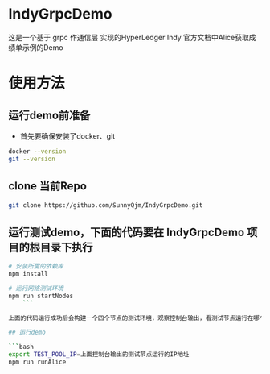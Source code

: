 # IndyGrpcDemo

这是一个基于 grpc 作通信层 实现的HyperLedger Indy 官方文档中Alice获取成绩单示例的Demo

# 使用方法

## 运行demo前准备

- 首先要确保安装了docker、git

``` bash
docker --version
git --version
```

## clone 当前Repo

```bash
git clone https://github.com/SunnyQjm/IndyGrpcDemo.git
```

## 运行测试demo，下面的代码要在 IndyGrpcDemo 项目的根目录下执行

```bash
# 安装所需的依赖库
npm install

# 运行网络测试环境
npm run startNodes
    ```

上面的代码运行成功后会构建一个四个节点的测试环境，观察控制台输出，看测试节点运行在哪个IP地址

## 运行demo

```bash
export TEST_POOL_IP=上面控制台输出的测试节点运行的IP地址
npm run runAlice
```
